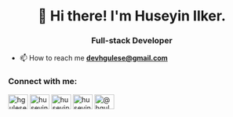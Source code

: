 <h1 align='center'>👋 Hi there! I'm Huseyin Ilker. </h1>
<h3 align="center">Full-stack Developer</h3>

- 📫 How to reach me **devhgulese@gmail.com**

<h3 align="left">Connect with me:</h3>
<p align="left">
<a href="https://www.linkedin.com/in/hgulese/" target="blank"><img align="center" src="https://raw.githubusercontent.com/rahuldkjain/github-profile-readme-generator/master/src/images/icons/Social/linked-in-alt.svg" alt="hgulese" height="30" width="40" /></a>
<a href="https://twitter.com/huseyinilkergls" target="blank"><img align="center" src="https://raw.githubusercontent.com/rahuldkjain/github-profile-readme-generator/master/src/images/icons/Social/twitter.svg" alt="huseyinilkergls" height="30" width="40" /></a>
<a href="https://instagram.com/huseyinilkergls" target="blank"><img align="center" src="https://raw.githubusercontent.com/rahuldkjain/github-profile-readme-generator/master/src/images/icons/Social/instagram.svg" alt="huseyinilkergls" height="30" width="40" /></a>
<a href="https://www.hackerrank.com/huseyinilker" target="blank"><img align="center" src="https://raw.githubusercontent.com/rahuldkjain/github-profile-readme-generator/master/src/images/icons/Social/hackerrank.svg" alt="huseyinilker" height="30" width="40" /></a>
<a href="https://medium.com/@hgulese" target="blank"><img align="center" src="https://raw.githubusercontent.com/rahuldkjain/github-profile-readme-generator/master/src/images/icons/Social/medium.svg" alt="@hgulese" height="30" width="40" /></a>
</p>
